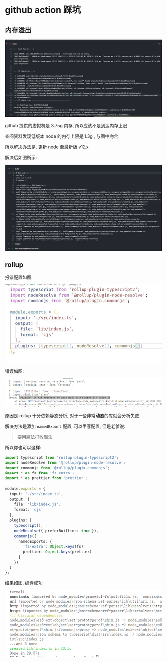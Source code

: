 # github action 踩坑

## 内存溢出

![out of memory](/static/images/github-action踩坑/out-of-memory.png)

github 提供的虚拟机是 3.75g 内存, 所以应该不是到达内存上限

查阅资料发现低版本 node 的内存上限是 1.3g , 与图中吻合

所以解决办法是, 更新 node 至最新版 v12.x

解决后如图所示:

![build success](/static/images/github-action踩坑/build-success.png)

## rollup

报错配置如图:

![rollup-error-config](/static/images/github-action踩坑/rollup-error-config.jpg)

错误如图:

![rollup-error](/static/images/github-action踩坑/rollup-error.png)

原因是 rollup 十分依赖静态分析, 对于一些非常**动态**的库就会分析失败

解决方法是添加 `namedExport` 配置, 可以手写配置, 但是老爹说:

> 要用魔法打败魔法

所以你也可以这样:

```typescript
import typescript from 'rollup-plugin-typescript2';
import nodeResolve from '@rollup/plugin-node-resolve';
import commonjs from '@rollup/plugin-commonjs';
import * as fs from 'fs-extra';
import * as prettier from 'prettier';

module.exports = {
  input: './src/index.ts',
  output: {
    file: 'lib/index.js',
    format: 'cjs'
  },
  plugins: [
    typescript(),
    nodeResolve({ preferBuiltins: true }),
    commonjs({
      namedExports: {
        'fs-extra': Object.keys(fs),
        prettier: Object.keys(prettier)
      }
    })
  ]
};
```

结果如图, 编译成功

![rollup-success](/static/images/github-action踩坑/rollup-success.png)

